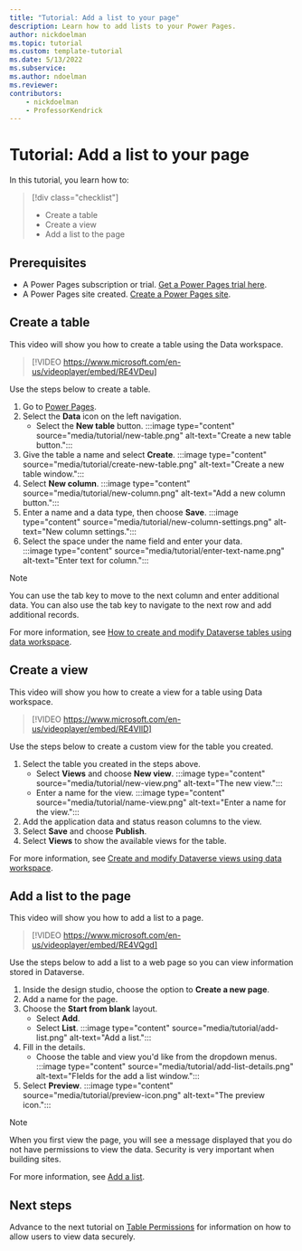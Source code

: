```yaml
---
title: "Tutorial: Add a list to your page"
description: Learn how to add lists to your Power Pages.
author: nickdoelman
ms.topic: tutorial
ms.custom: template-tutorial
ms.date: 5/13/2022
ms.subservice:
ms.author: ndoelman 
ms.reviewer: 
contributors:
    - nickdoelman
    - ProfessorKendrick
---
```


# Tutorial: Add a list to your page
In this tutorial, you learn how to:

> [!div class="checklist"]
> * Create a table
> * Create a view
> * Add a list to the page

## Prerequisites

- A Power Pages subscription or trial. [Get a Power Pages trial here](trial-signup.md).
- A Power Pages site created. [Create a Power Pages site](create-manage.md).

## Create a table

This video will show you how to create a table using the Data workspace.

> [!VIDEO https://www.microsoft.com/en-us/videoplayer/embed/RE4VDeu]

Use the steps below to create a table. 

1. Go to [Power Pages](https://make.powerpages.microsoft.com/).
1. Select the **Data** icon on the left navigation.
    - Select the **New table** button.
    :::image type="content" source="media/tutorial/new-table.png" alt-text="Create a new table button.":::
1. Give the table a name and select **Create**.
    :::image type="content" source="media/tutorial/create-new-table.png" alt-text="Create a new table window.":::
1. Select **New column**. 
    :::image type="content" source="media/tutorial/new-column.png" alt-text="Add a new column button.":::
1. Enter a name and a data type, then choose **Save**.
    :::image type="content" source="media/tutorial/new-column-settings.png" alt-text="New column settings.":::
1. Select the space under the name field and enter your data.  
    :::image type="content" source="media/tutorial/enter-text-name.png" alt-text="Enter text for column.":::

>[!NOTE]
> You can use the tab key to move to the next column and enter additional data.  You can also use the tab key to navigate to the next row and add additional records.

 For more information, see [How to create and modify Dataverse tables using data workspace](../configure/data-workspace-tables.md).

## Create a view

This video will show you how to create a view for a table using Data workspace.

> [!VIDEO https://www.microsoft.com/en-us/videoplayer/embed/RE4VIlD]

Use the steps below to create a custom view for the table you created. 

1. Select the table you created in the steps above.
    - Select **Views** and choose **New view**.
    :::image type="content" source="media/tutorial/new-view.png" alt-text="The new view.":::
    - Enter a name for the view.
    :::image type="content" source="media/tutorial/name-view.png" alt-text="Enter a name for the view.":::
1. Add the application data and status reason columns to the view.
1. Select **Save** and choose **Publish**.
1. Select **Views** to show the available views for the table.

For more information, see [Create and modify Dataverse views using data workspace](../configure/data-workspace-views.md).

## Add a list to the page

This video will show you how to add a list to a page.

> [!VIDEO https://www.microsoft.com/en-us/videoplayer/embed/RE4VQgd]

Use the steps below to add a list to a web page so you can view information stored in Dataverse.

1. Inside the design studio, choose the option to **Create a new page**.
1. Add a name for the page.
1. Choose the **Start from blank** layout.
    - Select **Add**.
    - Select **List**.
    :::image type="content" source="media/tutorial/add-list.png" alt-text="Add a list.":::
1. Fill in the details.
    - Choose the table and view you'd like from the dropdown menus.
    :::image type="content" source="media/tutorial/add-list-details.png" alt-text="FIelds for the add a list window.":::
1. Select **Preview**.
    :::image type="content" source="media/tutorial/preview-icon.png" alt-text="The preview icon.":::

> [!NOTE]
> When you first view the page, you will see a message displayed that you do not have permissions to view the data.  Security is very important when building sites.  

For more information, see [Add a list](../getting-started/add-list.md).

## Next steps

Advance to the next tutorial on [Table Permissions](tutorial-setup-page-permissions.md) for information on how to allow users to view data securely.